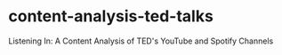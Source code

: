 # content-analysis-ted-talks
Listening In: A Content Analysis of TED's YouTube and Spotify Channels
